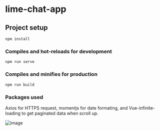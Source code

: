# lime-chat-app

## Project setup
```
npm install
```

### Compiles and hot-reloads for development
```
npm run serve
```

### Compiles and minifies for production
```
npm run build
```

### Packages used
Axios for HTTPS request, momentjs for date formating, and  Vue-infinite-loading to get paginated data when scroll up.


![image](https://user-images.githubusercontent.com/48150135/134778034-f66d87d9-286c-4fde-88d0-c77ac1431c57.png)
